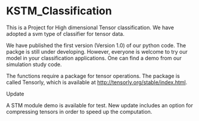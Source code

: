 # KSTM_Classification
This is a Project for High dimensional Tensor classification. We have adopted a svm type of classifier for tensor data.

We have published the first version (Version 1.0) of our python code. The packge is still under developing. However, everyone is welcome to try our model in your classification applications. One can find a demo from our simulation study code.


The functions require a package for tensor operations. The package is called Tensorly, which is available at http://tensorly.org/stable/index.html.


Update

A STM module demo is available for test. New update includes an option for compressing tensors in order to speed up the computation. 
